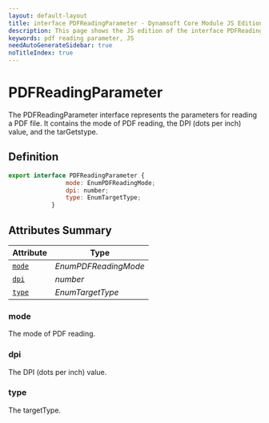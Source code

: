 ```yaml
---
layout: default-layout
title: interface PDFReadingParameter - Dynamsoft Core Module JS Edition API Reference
description: This page shows the JS edition of the interface PDFReadingParameter in Dynamsoft Core Module.
keywords: pdf reading parameter, JS
needAutoGenerateSidebar: true
noTitleIndex: true
---
```


# PDFReadingParameter

The PDFReadingParameter interface represents the parameters for reading a PDF file. It contains the mode of PDF reading, the DPI (dots per inch) value, and the tarGetstype.

## Definition

```js
export interface PDFReadingParameter {
                mode: EnumPDFReadingMode;
                dpi: number;
                type: EnumTargetType;
            } 
```

## Attributes Summary
  
| Attribute | Type |
|---------- | ---- |
| [`mode`](#mode) | *EnumPDFReadingMode* |
| [`dpi`](#dpi) | *number* |
| [`type`](#type) | *EnumTargetType* |

### mode

The mode of PDF reading.

### dpi

The DPI (dots per inch) value.

### type

The targetType.
